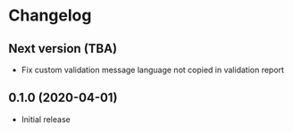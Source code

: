 
# Changelog


## Next version (TBA)

* Fix custom validation message language not copied in validation report


## 0.1.0 (2020-04-01)

* Initial release
